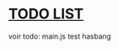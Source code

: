 # [TODO LIST](https://lgiacalo.github.io/findThePrecious/todoList)

voir todo: main.js
test hasbang
